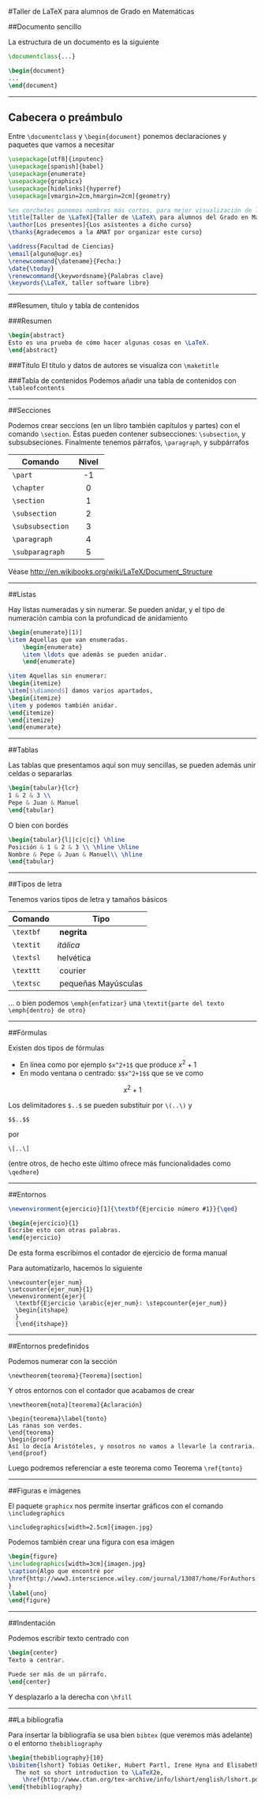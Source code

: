 #Taller de LaTeX para alumnos de Grado en Matemáticas

##Documento sencillo

La estructura de un documento es la siguiente

```latex
\documentclass{...}

\begin{document}
...
\end{document}
```

***

## Cabecera o preámbulo

Entre `\documentclass` y `\begin{document}` ponemos declaraciones y paquetes que vamos a necesitar

```latex
\usepackage[utf8]{inputenc}
\usepackage[spanish]{babel}
\usepackage{enumerate}
\usepackage{graphicx}
\usepackage[hidelinks]{hyperref}
\usepackage[vmargin=2cm,hmargin=2cm]{geometry}

%en corchetes ponemos nombres más cortos, para mejor visualización de las cabeceras del documento
\title[Taller de \LaTeX]{Taller de \LaTeX\ para alumnos del Grado en Matemáticas}
\author[Los presentes]{Los asistentes a dicho curso}
\thanks{Agradecemos a la AMAT por organizar este curso}

\address{Facultad de Ciencias}
\email{alguno@ugr.es}
\renewcommand{\datename}{Fecha:}
\date{\today}
\renewcommand{\keywordsname}{Palabras clave}
\keywords{\LaTeX, taller software libre}
```

***

##Resumen, título y tabla de contenidos

###Resumen

```latex
\begin{abstract}
Esto es una prueba de cómo hacer algunas cosas en \LaTeX.
\end{abstract}
```

###Título
El título y datos de autores se visualiza con `\maketitle`

###Tabla de contenidos
Podemos añadir una tabla de contenidos con `\tableofcontents`

***

##Secciones

Podemos crear seccions (en un libro también capítulos y partes) con el comando `\section`. Éstas pueden contener subsecciones: `\subsection`, y subsubseciones. Finalmente tenemos párrafos, `\paragraph`, y subpárrafos


| Comando	| Nivel |
| --- | :----: |
|`\part`	| -1 |
|`\chapter`	| 0 |
|`\section`	| 1 |
|`\subsection` |	2 |
|`\subsubsection` |	3 |
|`\paragraph`	| 4 |
|`\subparagraph`	| 5 |

Véase <http://en.wikibooks.org/wiki/LaTeX/Document_Structure>

***

##Listas

Hay listas numeradas y sin numerar. Se pueden anidar, y el tipo de numeración cambia con la profundicad de anidamiento

```latex
\begin{enumerate}[1)]
\item Aquellas que van enumeradas.
	\begin{enumerate}
	\item \ldots que además se pueden anidar.
	\end{enumerate}

\item Aquellas sin enumerar:
\begin{itemize}
\item[$\diamond$] damos varios apartados,
\begin{itemize}
\item y podemos también anidar.
\end{itemize}
\end{itemize}
\end{enumerate}
```

***

##Tablas

Las tablas que presentamos aquí son muy sencillas, se pueden además unir celdas o separarlas

```latex
\begin{tabular}{lcr}
1 & 2 & 3 \\
Pepe & Juan & Manuel
\end{tabular}
```

O bien con bordes

```latex
\begin{tabular}{l||c|c|c|} \hline
Posición & 1 & 2 & 3 \\ \hline \hline
Nombre & Pepe & Juan & Manuel\\ \hline
\end{tabular}
```

***

##Tipos de letra

Tenemos varios tipos de letra y tamaños básicos

Comando | Tipo
--- | ---
`\textbf` | **negrita**
`\textit` | *itálica*
`\textsl` | helvética
`\texttt` | courier
`\textsc` | pequeñas Mayúsculas

 ... o bien podemos `\emph{enfatizar}` una `\textit{parte del texto \emph{dentro} de otro}`

***

##Fórmulas

Existen dos tipos de fórmulas
- En línea como por ejemplo `$x^2+1$` que produce $x^2+1$  
- En modo ventana o centrado: `$$x^2+1$$` que se ve como

$$x^2+1$$

Los delimitadores `$..$` se pueden substituir por `\(..\)` y
```
$$..$$
```
por
```
\[..\]
```
(entre otros, de hecho este último ofrece más funcionalidades como `\qedhere`)

***

##Entornos

```latex
\newenvironment{ejercicio}[1]{\textbf{Ejercicio número #1}}{\qed}
```

```LaTeX
\begin{ejercicio}{1}
Escribe esto con otras palabras.
\end{ejercicio}
```

De esta forma escribimos el contador de ejercicio de forma manual

Para automatizarlo, hacemos lo siguiente

```
\newcounter{ejer_num}
\setcounter{ejer_num}{1}
\newenvironment{ejer}{
  \textbf{Ejercicio \arabic{ejer_num}: \stepcounter{ejer_num}}
  \begin{itshape}
  }
  {\end{itshape}}
```

***

##Entornos predefinidos

Podemos numerar con la sección
```
\newtheorem{teorema}{Teorema}[section]
```
Y otros entornos con el contador que acabamos de crear

```
\newtheorem{nota}[teorema]{Aclaración}
```


```
\begin{teorema}\label{tonto}
Las ranas son verdes.
\end{teorema}
\begin{proof}
Así lo decía Aristóteles, y nosotros no vamos a llevarle la contraria.
\end{proof}
```
Luego podremos referenciar a este teorema como Teorema `\ref{tonto}`

***

##Figuras e imágenes

El paquete `graphicx` nos permite insertar gráficos con el comando `\includegraphics`

```
\includegraphics[width=2.5cm]{imagen.jpg}
```

Podemos también crear una figura con esa imágen

```latex
\begin{figure}
\includegraphics[width=3cm]{imagen.jpg}  
\caption{Algo que encontré por
\href{http://www3.interscience.wiley.com/journal/13087/home/ForAuthors.html}{ahí.}
}
\label{uno}
\end{figure}
```
***

##Indentación

Podemos escribir texto centrado con
```latex
\begin{center}
Texto a centrar.

Puede ser más de un párrafo.
\end{center}
```

Y desplazarlo a la derecha con `\hfill`

***

##La bibliografía

Para insertar la bibliografía se usa bien `bibtex` (que veremos más adelante) o el entorno `thebibliography`

```latex
\begin{thebibliography}{10}
\bibitem{lshort} Tobias Oetiker, Hubert Partl, Irene Hyna and Elisabeth Schlegl,
  The not so short introduction to \LaTeX2e,
    \href{http://www.ctan.org/tex-archive/info/lshort/english/lshort.pdf}{ctan.org}.
\end{thebibliography}
```
